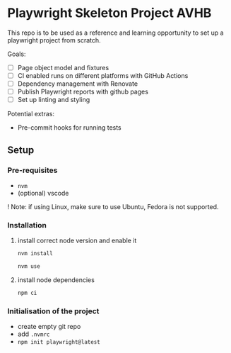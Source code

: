 # Playwright Skeleton Project AVHB

This repo is to be used as a reference and learning opportunity to set up a playwright project from scratch.

Goals:
- [ ] Page object model and fixtures
- [ ] CI enabled runs on different platforms with GitHub Actions
- [ ] Dependency management with Renovate
- [ ] Publish Playwright reports with github pages
- [ ] Set up linting and styling

Potential extras:
- Pre-commit hooks for running tests

## Setup

### Pre-requisites

- `nvm`
- (optional) vscode

! Note: if using Linux, make sure to use Ubuntu, Fedora is not supported.

### Installation

1. install correct node version and enable it
    ```sh
    nvm install
    ```
    ```sh
    nvm use
    ```
2. install node dependencies
    ```sh
    npm ci
    ```

### Initialisation of the project

- create empty git repo
- add `.nvmrc`
- `npm init playwright@latest`
